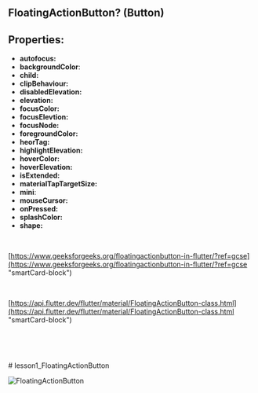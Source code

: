 
## FloatingActionButton? (Button)

## **Properties:**

- **autofocus:**
- **backgroundColor**:
- **child:**
- **clipBehaviour:**
- **disabledElevation:**
- **elevation:**
- **focusColor:**
- **focusElevtion:**
- **focusNode:**
- **foregroundColor:**
- **heorTag:**
- **highlightElevation:**
- **hoverColor:**
- **hoverElevation:**
- **isExtended:**
- **materialTapTargetSize:**
- **mini**:
- **mouseCursor:**
- **onPressed:**
- **splashColor:**
- **shape:**

‌

[https://www.geeksforgeeks.org/floatingactionbutton-in-flutter/?ref=gcse](https://www.geeksforgeeks.org/floatingactionbutton-in-flutter/?ref=gcse "smartCard-block")

‌

[https://api.flutter.dev/flutter/material/FloatingActionButton-class.html](https://api.flutter.dev/flutter/material/FloatingActionButton-class.html "smartCard-block")

‌

‌

‌# lesson1_FloatingActionButton

![FloatingActionButton](https://user-images.githubusercontent.com/59411109/189523507-7aae3f54-fc2f-4f83-bb53-db099f8ed5f1.gif)


